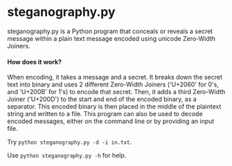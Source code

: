# steganography.py
steganography.py is a Python program that conceals or reveals a secret message within a plain text message encoded using unicode Zero-Width Joiners. 


#### How does it work?
When encoding, it takes a message and a secret. It breaks down the secret text into binary and uses 2 different Zero-Width Joiners ('U+2060' for 0's, and 'U+200B' for 1's) to encode that secret. Then, it adds a third Zero-Width Joiner ('U+200D') to the start and end of the encoded binary, as a separator. This encoded binary is then placed in the middle of the plaintext string and written to a file. This program can also be used to decode encoded messages, either on the command line or by providing an input file.

Try `python steganography.py -d -i in.txt`.

Use `python steganography.py -h` for help.